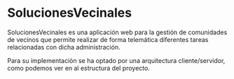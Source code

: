 # SolucionesVecinales
SolucionesVecinales es una aplicación web para la gestión de comunidades de vecinos que permite realizar de forma telemática diferentes tareas relacionadas con dicha administración.

Para su implementación se ha optado por una arquitectura cliente/servidor, como podemos ver en al estructura del proyecto.
